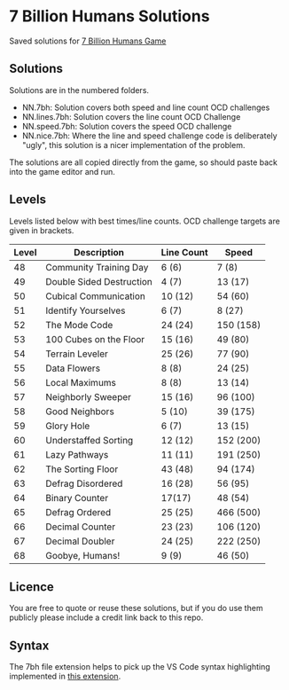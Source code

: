 # 7 Billion Humans Solutions
Saved solutions for [7 Billion Humans Game](https://tomorrowcorporation.com/7billionhumans)



## Solutions

Solutions are in the numbered folders.

- NN.7bh: Solution covers both speed and line count OCD challenges
- NN.lines.7bh: Solution covers the line count OCD Challenge
- NN.speed.7bh: Solution covers the speed OCD challenge
- NN.nice.7bh: Where the line and speed challenge code is deliberately "ugly", this solution is a nicer implementation of the problem.

The solutions are all copied directly from the game, so should paste back into the game editor and run.

## Levels

Levels listed below with best times/line counts. OCD challenge targets are given in brackets.

| Level | Description | Line Count | Speed |
| ----- | ----------- | ---------- | ----- |
| 48 | Community Training Day | 6 (6) | 7 (8) |
| 49 | Double Sided Destruction | 4 (7) | 13 (17) |
| 50 | Cubical Communication | 10 (12) | 54 (60) |
| 51 | Identify Yourselves | 6 (7) | 8 (27) |
| 52 | The Mode Code | 24 (24) | 150 (158) |
| 53 | 100 Cubes on the Floor | 15 (16) | 49 (80) |
| 54 | Terrain Leveler | 25 (26) | 77 (90) |
| 55 | Data Flowers | 8 (8) | 24 (25) |
| 56 | Local Maximums | 8 (8) | 13 (14) |
| 57 | Neighborly Sweeper | 15 (16) | 96 (100) |
| 58 | Good Neighbors | 5 (10) | 39 (175) |
| 59 | Glory Hole | 6 (7) | 13 (15) |
| 60 | Understaffed Sorting | 12 (12) | 152 (200) | 
| 61 | Lazy Pathways | 11 (11) | 191 (250) |
| 62 | The Sorting Floor | 43 (48) | 94 (174) |
| 63 | Defrag Disordered | 16 (28) | 56 (95) |
| 64 | Binary Counter | 17(17) | 48 (54) |
| 65 | Defrag Ordered | 25 (25) | 466 (500) |
| 66 | Decimal Counter | 23 (23) | 106 (120) |
| 67 | Decimal Doubler | 24 (25) | 222 (250) |
| 68 | Goobye, Humans! | 9 (9) | 46 (50) |

## Licence
You are free to quote or reuse these solutions, but if you do use them publicly please include a credit link back to this repo.

## Syntax

The 7bh file extension helps to pick up the VS Code syntax highlighting implemented in [this extension](https://marketplace.visualstudio.com/items?itemName=jasonwthompson.7-billion-humans-language-support).